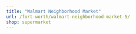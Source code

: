 ```yaml
---
title: "Walmart Neighborhood Market"
url: /fort-worth/walmart-neighborhood-market-5/
shop: supermarket
---
```

